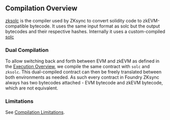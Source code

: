 ## Compilation Overview

[zksolc](https://github.com/matter-labs/era-compiler-solidity/releases) is the compiler used by ZKsync to convert solidity code to zkEVM-compatible bytecode. It uses the same input format as solc but the output bytecodes and their respective hashes. Internally it uses a custom-compiled [solc](https://github.com/matter-labs/era-solidity/releases)

### Dual Compilation

To allow switching back and forth between EVM and zkEVM as defined in the [Execution Overview](./execution-overview.md), we compile the same contract with `solc` and `zksolc`. This dual-compiled contract can then be freely translated between both environments as needed. As such every contract in Foundry ZKsync always has two bytecodes attached - EVM bytecode and zkEVM bytecode, which are not equivalent.

### Limitations

See [Compilation Limitations](./limitations/compilation.md).
